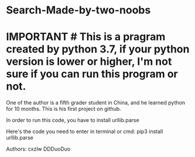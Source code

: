# Search-Made-by-two-noobs
# IMPORTANT # This is a pragram created by python 3.7, if your python version is lower or higher, I'm not sure if you can run this program or not.

One of the author is a fifth grader student in China, and he learned python for 10 months. This is his first project on github.

In order to run this code, you have to install urllib.parse

Here's the code you need to enter in terminal or cmd: pip3 install urllib.parse

Authors: cxzlw DDDuoDuo